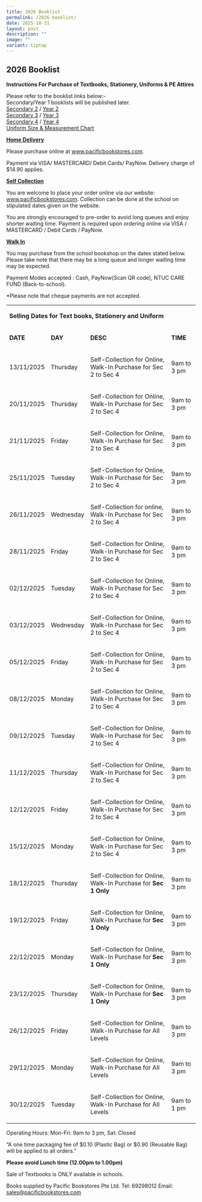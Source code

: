 ```yaml
---
title: 2026 Booklist
permalink: /2026-booklist/
date: 2025-10-31
layout: post
description: ""
image: ""
variant: tiptap
---
```

<h2><strong>2026 Booklist</strong></h2>
<p><strong>Instructions For Purchase of Textbooks, Stationery, Uniforms &amp; PE Attires</strong>
</p>
<p>Please refer to the booklist links below:-
<br>Secondary/Year 1 booklists will be published later.
<br><a href="/files/S2_2026.pdf" rel="noopener noreferrer nofollow" target="_blank">Secondary 2</a> /
<a href="/files/Y2_2026.pdf" rel="noopener noreferrer nofollow" target="_blank">Year 2</a>
<br><a href="/files/S3_2026.pdf" rel="noopener noreferrer nofollow" target="_blank">Secondary 3</a> /
<a href="/files/Y3_2026.pdf" rel="noopener noreferrer nofollow" target="_blank">Year 3</a>
<br><a href="/files/S4_2026.pdf" rel="noopener noreferrer nofollow" target="_blank">Secondary 4</a> /
<a href="/files/Y4_2026.pdf" rel="noopener noreferrer nofollow" target="_blank">Year 4</a>
<br><a href="/files/4c-VS-Uniform.pdf" rel="noopener noreferrer nofollow" target="_blank">Uniform Size &amp; Measurement Chart</a>
</p>
<p><strong><u>Home Delivery</u></strong>
</p>
<p>Please purchase online at <a href="http://www.pacificbookstores.com" rel="noopener noreferrer nofollow" target="_blank">www.pacificbookstores.com</a>.</p>
<p>Payment via VISA/ MASTERCARD/ Debit Cards/ PayNow. Delivery charge of
$14.90 applies.</p>
<p><strong><u>Self Collection</u></strong>
</p>
<p>You are welcome to place your order online via our website: <a href="http://www.pacificbookstores.com" rel="noopener noreferrer nofollow" target="_blank">www.pacificbookstores.com</a>.
Collection can be done at the school on stipulated dates given on the website.</p>
<p>You are strongly encouraged to pre-order to avoid long queues and enjoy
shorter waiting time. Payment is required upon ordering online via VISA
/ MASTERCARD / Debit Cards / PayNow.</p>
<p><strong><u>Walk In</u></strong>
</p>
<p>You may purchase from the school bookshop on the dates stated below. Please
take note that there may be a long queue and longer waiting time may be
expected.</p>
<p>Payment Modes accepted : Cash, PayNow(Scan QR code), NTUC CARE FUND (Back-to-school).</p>
<p>*Please note that cheque payments are not accepted.</p>
<table style="minWidth: 100px">
<colgroup>
<col>
<col>
<col>
<col>
</colgroup>
<tbody>
<tr>
<td rowspan="1" colspan="4">
<p><strong>Selling Dates for Text books, Stationery and Uniform</strong>
</p>
</td>
</tr>
<tr>
<td rowspan="1" colspan="1">
<p><strong>DATE</strong>
</p>
</td>
<td rowspan="1" colspan="1">
<p><strong>DAY</strong>
</p>
</td>
<td rowspan="1" colspan="1">
<p><strong>DESC</strong>
</p>
</td>
<td rowspan="1" colspan="1">
<p><strong>TIME</strong>
</p>
</td>
</tr>
<tr>
<td rowspan="1" colspan="1">
<p>13/11/2025</p>
</td>
<td rowspan="1" colspan="1">
<p>Thursday</p>
</td>
<td rowspan="1" colspan="1">
<p>Self-Collection for Online, Walk-In Purchase for Sec 2 to Sec 4</p>
</td>
<td rowspan="1" colspan="1">
<p>9am to 3 pm</p>
</td>
</tr>
<tr>
<td rowspan="1" colspan="1">
<p>20/11/2025</p>
</td>
<td rowspan="1" colspan="1">
<p>Thursday</p>
</td>
<td rowspan="1" colspan="1">
<p>Self-Collection for Online, Walk-In Purchase for Sec 2 to Sec 4</p>
</td>
<td rowspan="1" colspan="1">
<p>9am to 3 pm</p>
</td>
</tr>
<tr>
<td rowspan="1" colspan="1">
<p>21/11/2025</p>
</td>
<td rowspan="1" colspan="1">
<p>Friday</p>
</td>
<td rowspan="1" colspan="1">
<p>Self-Collection for Online, Walk-In Purchase for Sec 2 to Sec 4</p>
</td>
<td rowspan="1" colspan="1">
<p>9am to 3 pm</p>
</td>
</tr>
<tr>
<td rowspan="1" colspan="1">
<p>25/11/2025</p>
</td>
<td rowspan="1" colspan="1">
<p>Tuesday</p>
</td>
<td rowspan="1" colspan="1">
<p>Self-Collection for Online, Walk-In Purchase for Sec 2 to Sec 4</p>
</td>
<td rowspan="1" colspan="1">
<p>9am to 3 pm</p>
</td>
</tr>
<tr>
<td rowspan="1" colspan="1">
<p>26/11/2025</p>
</td>
<td rowspan="1" colspan="1">
<p>Wednesday</p>
</td>
<td rowspan="1" colspan="1">
<p>Self-Collection for online, Walk-In Purchase for Sec 2 to Sec 4</p>
</td>
<td rowspan="1" colspan="1">
<p>9am to 3 pm</p>
</td>
</tr>
<tr>
<td rowspan="1" colspan="1">
<p>28/11/2025</p>
</td>
<td rowspan="1" colspan="1">
<p>Friday</p>
</td>
<td rowspan="1" colspan="1">
<p>Self-Collection for Online, Walk-In Purchase for Sec 2 to Sec 4</p>
</td>
<td rowspan="1" colspan="1">
<p>9am to 3 pm</p>
</td>
</tr>
<tr>
<td rowspan="1" colspan="1">
<p>02/12/2025</p>
</td>
<td rowspan="1" colspan="1">
<p>Tuesday</p>
</td>
<td rowspan="1" colspan="1">
<p>Self-Collection for Online, Walk-In Purchase for Sec 2 to Sec 4</p>
</td>
<td rowspan="1" colspan="1">
<p>9am to 3 pm</p>
</td>
</tr>
<tr>
<td rowspan="1" colspan="1">
<p>03/12/2025</p>
</td>
<td rowspan="1" colspan="1">
<p>Wednesday</p>
</td>
<td rowspan="1" colspan="1">
<p>Self-Collection for Online, Walk-In Purchase for Sec 2 to Sec 4</p>
</td>
<td rowspan="1" colspan="1">
<p>9am to 3 pm</p>
</td>
</tr>
<tr>
<td rowspan="1" colspan="1">
<p>05/12/2025</p>
</td>
<td rowspan="1" colspan="1">
<p>Friday</p>
</td>
<td rowspan="1" colspan="1">
<p>Self-Collection for Online, Walk-In Purchase for Sec 2 to Sec 4</p>
</td>
<td rowspan="1" colspan="1">
<p>9am to 3 pm</p>
</td>
</tr>
<tr>
<td rowspan="1" colspan="1">
<p>08/12/2025</p>
</td>
<td rowspan="1" colspan="1">
<p>Monday</p>
</td>
<td rowspan="1" colspan="1">
<p>Self-Collection for Online, Walk-In Purchase for Sec 2 to Sec 4</p>
</td>
<td rowspan="1" colspan="1">
<p>9am to 3 pm</p>
</td>
</tr>
<tr>
<td rowspan="1" colspan="1">
<p>09/12/2025</p>
</td>
<td rowspan="1" colspan="1">
<p>Tuesday</p>
</td>
<td rowspan="1" colspan="1">
<p>Self-Collection for Online, Walk-In Purchase for Sec 2 to Sec 4</p>
</td>
<td rowspan="1" colspan="1">
<p>9am to 3 pm</p>
</td>
</tr>
<tr>
<td rowspan="1" colspan="1">
<p>11/12/2025</p>
</td>
<td rowspan="1" colspan="1">
<p>Thursday</p>
</td>
<td rowspan="1" colspan="1">
<p>Self-Collection for Online, Walk-In Purchase for Sec 2 to Sec 4</p>
</td>
<td rowspan="1" colspan="1">
<p>9am to 3 pm</p>
</td>
</tr>
<tr>
<td rowspan="1" colspan="1">
<p>12/12/2025</p>
</td>
<td rowspan="1" colspan="1">
<p>Friday</p>
</td>
<td rowspan="1" colspan="1">
<p>Self-Collection for Online, Walk-In Purchase for Sec 2 to Sec 4</p>
</td>
<td rowspan="1" colspan="1">
<p>9am to 3 pm</p>
</td>
</tr>
<tr>
<td rowspan="1" colspan="1">
<p>15/12/2025</p>
</td>
<td rowspan="1" colspan="1">
<p>Monday</p>
</td>
<td rowspan="1" colspan="1">
<p>Self-Collection for Online, Walk-In Purchase for Sec 2 to Sec 4</p>
</td>
<td rowspan="1" colspan="1">
<p>9am to 3 pm</p>
</td>
</tr>
<tr>
<td rowspan="1" colspan="1">
<p>18/12/2025</p>
</td>
<td rowspan="1" colspan="1">
<p>Thursday</p>
</td>
<td rowspan="1" colspan="1">
<p>Self-Collection for Online, Walk-In Purchase for <strong>Sec 1 Only</strong>
</p>
</td>
<td rowspan="1" colspan="1">
<p>9am to 3 pm</p>
</td>
</tr>
<tr>
<td rowspan="1" colspan="1">
<p>19/12/2025</p>
</td>
<td rowspan="1" colspan="1">
<p>Friday</p>
</td>
<td rowspan="1" colspan="1">
<p>Self-Collection for Online, Walk-In Purchase for <strong>Sec 1 Only</strong>
</p>
</td>
<td rowspan="1" colspan="1">
<p>9am to 3 pm</p>
</td>
</tr>
<tr>
<td rowspan="1" colspan="1">
<p>22/12/2025</p>
</td>
<td rowspan="1" colspan="1">
<p>Monday</p>
</td>
<td rowspan="1" colspan="1">
<p>Self-Collection for Online, Walk-In Purchase for <strong>Sec 1 Only</strong>
</p>
</td>
<td rowspan="1" colspan="1">
<p>9am to 3 pm</p>
</td>
</tr>
<tr>
<td rowspan="1" colspan="1">
<p>23/12/2025</p>
</td>
<td rowspan="1" colspan="1">
<p>Thursday</p>
</td>
<td rowspan="1" colspan="1">
<p>Self-Collection for Online, Walk-In Purchase for <strong>Sec 1 Only</strong>
</p>
</td>
<td rowspan="1" colspan="1">
<p>9am to 3 pm</p>
</td>
</tr>
<tr>
<td rowspan="1" colspan="1">
<p>26/12/2025</p>
</td>
<td rowspan="1" colspan="1">
<p>Friday</p>
</td>
<td rowspan="1" colspan="1">
<p>Self-Collection for Online, Walk-In Purchase for All Levels</p>
</td>
<td rowspan="1" colspan="1">
<p>9am to 3 pm</p>
</td>
</tr>
<tr>
<td rowspan="1" colspan="1">
<p>29/12/2025</p>
</td>
<td rowspan="1" colspan="1">
<p>Monday</p>
</td>
<td rowspan="1" colspan="1">
<p>Self-Collection for Online, Walk-In Purchase for All Levels</p>
</td>
<td rowspan="1" colspan="1">
<p>9am to 3 pm</p>
</td>
</tr>
<tr>
<td rowspan="1" colspan="1">
<p>30/12/2025</p>
</td>
<td rowspan="1" colspan="1">
<p>Tuesday</p>
</td>
<td rowspan="1" colspan="1">
<p>Self-Collection for Online, Walk-In Purchase for All Levels</p>
</td>
<td rowspan="1" colspan="1">
<p>9am to 1 pm</p>
</td>
</tr>
</tbody>
</table>
<p>Operating Hours: Mon-Fri: 9am to 3 pm, Sat: Closed</p>
<p>“A one time packaging fee of $0.10 (Plastic Bag) or $0.90 (Reusable Bag)
will be applied to all orders.”</p>
<p><strong>Please avoid Lunch time (12.00pm to 1.00pm)</strong>
</p>
<p>Sale of Textbooks is ONLY available in schools.</p>
<p>Books supplied by Pacific Bookstores Pte Ltd. Tel: 69298012 Email: <a href="mailto:sales@pacificbookstores.com" rel="noopener noreferrer nofollow" target="_blank">sales@pacificbookstores.com</a>
</p>